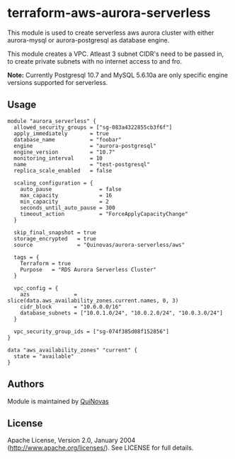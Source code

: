 # terraform-aws-aurora-serverless

This module is used to create serverless aws aurora cluster with either aurora-mysql or aurora-postgresql as database engine. 

This module creates a VPC. Atleast 3 subnet CIDR's need to be passed in, to create private subnets with no internet access to and fro.

**Note:**
Currently Postgresql 10.7 and MySQL 5.6.10a are only specific engine versions supported for serverless.

## Usage

```hcl
module "aurora_serverless" {
  allowed_security_groups = ["sg-083a4322855cb3f6f"]
  apply_immediately       = true
  database_name           = "foobar"
  engine                  = "aurora-postgresql"
  engine_version          = "10.7"
  monitoring_interval     = 10
  name                    = "test-postgresql"
  replica_scale_enabled   = false

  scaling_configuration = {
    auto_pause               = false
    max_capacity             = 16
    min_capacity             = 2
    seconds_until_auto_pause = 300
    timeout_action           = "ForceApplyCapacityChange"
  }

  skip_final_snapshot = true
  storage_encrypted   = true
  source              = "Quinovas/aurora-serverless/aws"

  tags = {
    Terraform = true
    Purpose   = "RDS Aurora Serverless Cluster"
  }

  vpc_config = {
    azs              = slice(data.aws_availability_zones.current.names, 0, 3)
    cidr_block       = "10.0.0.0/16"
    database_subnets = ["10.0.1.0/24", "10.0.2.0/24", "10.0.3.0/24"]
  }

  vpc_security_group_ids = ["sg-074f385d08f152856"]
}

data "aws_availability_zones" "current" {
  state = "available"
}
```

## Authors

Module is maintained by [QuiNovas](https://github.com/QuiNovas)

## License

Apache License, Version 2.0, January 2004 (http://www.apache.org/licenses/). See LICENSE for full details.